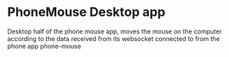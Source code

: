 # PhoneMouse Desktop app
Desktop half of the phone mouse app, moves the mouse on the computer according to the data received from its websocket connected to from 
the phone app phone-mouse
